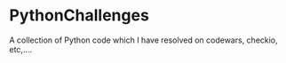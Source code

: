 # PythonChallenges
A collection of Python code which I have resolved on codewars, checkio, etc,....
